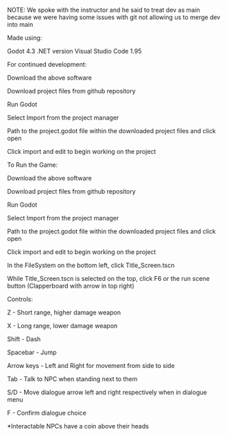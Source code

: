 NOTE: We spoke with the instructor and he said to treat dev as main because we were having some issues with git not allowing us to merge dev into main

Made using:

Godot 4.3 .NET version
Visual Studio Code 1.95

For continued development:

Download the above software


Download project files from github repository

Run Godot

Select Import from the project manager

Path to the project.godot file within the downloaded project files and click open

Click import and edit to begin working on the project


To Run the Game:


Download the above software

Download project files from github repository

Run Godot

Select Import from the project manager

Path to the project.godot file within the downloaded project files and click open

Click import and edit to begin working on the project

In the FileSystem on the bottom left, click Title_Screen.tscn

While Title_Screen.tscn is selected on the top, click F6 or the run scene button (Clapperboard with arrow in top right)


Controls:


Z - Short range, higher damage weapon

X - Long range, lower damage weapon

Shift - Dash

Spacebar - Jump

Arrow keys - Left and Right for movement from side to side

Tab - Talk to NPC when standing next to them

S/D - Move dialogue arrow left and right respectively when in dialogue menu

F - Confirm dialogue choice

*Interactable NPCs have a coin above their heads
